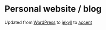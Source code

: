 # Personal website / blog


Updated from [WordPress](https://scidelve.wordpress.com/) to [jekyll](https://github.com/poole/hyde) to [accent](http://github.com/bk2dcradle/accent)
